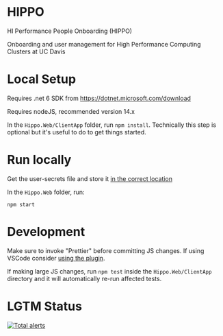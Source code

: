 # HIPPO
HI Performance People Onboarding (HIPPO)

Onboarding and user management for High Performance Computing Clusters at UC Davis

# Local Setup

Requires .net 6 SDK from https://dotnet.microsoft.com/download

Requires nodeJS, recommended version 14.x

In the `Hippo.Web/ClientApp` folder, run `npm install`.  Technically this step is optional but it's useful to do to get things started.

# Run locally

Get the user-secrets file and store it [in the correct location](https://docs.microsoft.com/en-us/aspnet/core/security/app-secrets?view=aspnetcore-5.0&tabs=windows#how-the-secret-manager-tool-works)

In the `Hippo.Web` folder, run:

`npm start`

# Development

Make sure to invoke "Prettier" before committing JS changes.  If using VSCode consider [using the plugin](https://marketplace.visualstudio.com/items?itemName=esbenp.prettier-vscode).

If making large JS changes, run `npm test` inside the `Hippo.Web/ClientApp` directory and it will automatically re-run affected tests.


# LGTM Status

[![Total alerts](https://img.shields.io/lgtm/alerts/g/ucdavis/hippo.svg?logo=lgtm&logoWidth=18)](https://lgtm.com/projects/g/ucdavis/hippo/alerts/)